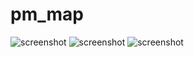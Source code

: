 # pm_map

![screenshot](https://raw.githubusercontent.com/TrueGuy/pm_map/master/Screen.Shot.2016-03-07.at.16.11.08.png)
![screenshot](https://raw.githubusercontent.com/TrueGuy/pm_map/master/Screen.Shot.2016-03-07.at.18.09.09.png)
![screenshot](https://raw.githubusercontent.com/TrueGuy/pm_map/master/Screen.Shot.2016-03-08.at.22.08.18.png)
